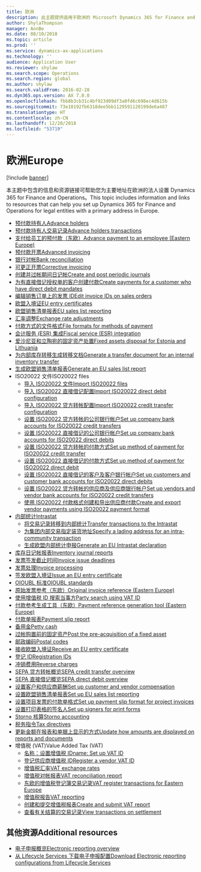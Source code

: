 ```yaml
---
title: 欧洲
description: 此主题提供适用于欧洲的 Microsoft Dynamics 365 for Finance and Operations 文档资源的链接。
author: ShylaThompson
manager: AnnBe
ms.date: 08/10/2018
ms.topic: article
ms.prod: ''
ms.service: dynamics-ax-applications
ms.technology: ''
audience: Application User
ms.reviewer: shylaw
ms.search.scope: Operations
ms.search.region: global
ms.author: shylaw
ms.search.validFrom: 2016-02-28
ms.dyn365.ops.version: AX 7.0.0
ms.openlocfilehash: fbb8b3cb31c4bf923d09df3a0fd6c698ec4d615b
ms.sourcegitcommit: 73e10192fb6318dee5bb1129591120199de6a487
ms.translationtype: HT
ms.contentlocale: zh-CN
ms.lasthandoff: 12/20/2018
ms.locfileid: "53719"
---
```

# <a name="europe"></a><span data-ttu-id="dc81d-103">欧洲</span><span class="sxs-lookup"><span data-stu-id="dc81d-103">Europe</span></span> 

[!include [banner](../includes/banner.md)]

<span data-ttu-id="dc81d-104">本主题中包含的信息和资源链接可帮助您为主要地址在欧洲的法人设置 Dynamics 365 for Finance and Operations。</span><span class="sxs-lookup"><span data-stu-id="dc81d-104">This topic includes information and links to resources that can help you set up Dynamics 365 for Finance and Operations for legal entities with a primary address in Europe.</span></span> 

- [<span data-ttu-id="dc81d-105">预付款持有人</span><span class="sxs-lookup"><span data-stu-id="dc81d-105">Advance holders</span></span>](emea-advance-holders.md)
 - [<span data-ttu-id="dc81d-106">预付款持有人交易记录</span><span class="sxs-lookup"><span data-stu-id="dc81d-106">Advance holders transactions</span></span>](emea-advance-holders-transactions.md)
 - [<span data-ttu-id="dc81d-107">支付给员工的预付款（东欧）</span><span class="sxs-lookup"><span data-stu-id="dc81d-107">Advance payment to an employee (Eastern Europe)</span></span>](tasks/advance-payment-employee.md)
- [<span data-ttu-id="dc81d-108">预付款开票</span><span class="sxs-lookup"><span data-stu-id="dc81d-108">Advanced invoicing</span></span>](emea-advance-invoice.md)
- [<span data-ttu-id="dc81d-109">银行对帐</span><span class="sxs-lookup"><span data-stu-id="dc81d-109">Bank reconciliation</span></span>](emea-bank-reconciliation.md)
- [<span data-ttu-id="dc81d-110">可更正开票</span><span class="sxs-lookup"><span data-stu-id="dc81d-110">Corrective invoicing</span></span>](emea-corrective-invoice.md)
- [<span data-ttu-id="dc81d-111">创建并过帐期间日记帐</span><span class="sxs-lookup"><span data-stu-id="dc81d-111">Create and post periodic journals</span></span>](emea-create-post-periodic-journals.md)
- [<span data-ttu-id="dc81d-112">为有直接借记授权单的客户创建付款</span><span class="sxs-lookup"><span data-stu-id="dc81d-112">Create payments for a customer who have direct debit mandates</span></span>](tasks/create-payments-customers-who-have-direct-debit-mandates.md)
- [<span data-ttu-id="dc81d-113">编辑销售订单上的发票 ID</span><span class="sxs-lookup"><span data-stu-id="dc81d-113">Edit invoice IDs on sales orders</span></span>](emea-edit-invoice-id-sales-orders.md)
- [<span data-ttu-id="dc81d-114">欧盟入境证</span><span class="sxs-lookup"><span data-stu-id="dc81d-114">EU entry certificates</span></span>](emea-entry-certificates.md)
- [<span data-ttu-id="dc81d-115">欧盟销售清单报表</span><span class="sxs-lookup"><span data-stu-id="dc81d-115">EU sales list reporting</span></span>](emea-eu-sales-list.md)
- [<span data-ttu-id="dc81d-116">汇率调整</span><span class="sxs-lookup"><span data-stu-id="dc81d-116">Exchange rate adjustments</span></span>](emea-exchange-rate-adjustments.md)
- [<span data-ttu-id="dc81d-117">付款方式的文件格式</span><span class="sxs-lookup"><span data-stu-id="dc81d-117">File formats for methods of payment</span></span>](emea-select-file-formats-for-the-method-of-payments.md)
- [<span data-ttu-id="dc81d-118">会计服务 (ESR) 集成</span><span class="sxs-lookup"><span data-stu-id="dc81d-118">Fiscal service (ESR) integration</span></span>](emea-fiscal-service-integration.md)
- [<span data-ttu-id="dc81d-119">爱沙尼亚和立陶宛的固定资产处置</span><span class="sxs-lookup"><span data-stu-id="dc81d-119">Fixed assets disposal for Estonia and Lithuania</span></span>](emea-credit-note-reverse-fixed-asset-sale.md)
- [<span data-ttu-id="dc81d-120">为内部库存转移生成转移文档</span><span class="sxs-lookup"><span data-stu-id="dc81d-120">Generate a transfer document for an internal inventory transfer</span></span>](tasks/transfer-document-internal-inventory-transfer.md)
- [<span data-ttu-id="dc81d-121">生成欧盟销售清单报表</span><span class="sxs-lookup"><span data-stu-id="dc81d-121">Generate an EU sales list report</span></span>](tasks/eur-00011-eu-sales-list-report.md)
- <span data-ttu-id="dc81d-122">ISO20022 文件</span><span class="sxs-lookup"><span data-stu-id="dc81d-122">ISO20022 files</span></span>
  - [<span data-ttu-id="dc81d-123">导入 ISO20022 文件</span><span class="sxs-lookup"><span data-stu-id="dc81d-123">Import ISO20022 files</span></span>](emea-ISO20022-file-formats.md)
  - [<span data-ttu-id="dc81d-124">导入 ISO20022 直接借记配置</span><span class="sxs-lookup"><span data-stu-id="dc81d-124">Import ISO20022 direct debit configuration</span></span>](tasks/import-iso20022-direct-debit-configuration.md)
  - [<span data-ttu-id="dc81d-125">导入 ISO20022 贷方转帐配置</span><span class="sxs-lookup"><span data-stu-id="dc81d-125">Import ISO20022 credit transfer configuration</span></span>](tasks/import-iso20022-credit-transfer-configuration.md)
  - [<span data-ttu-id="dc81d-126">设置 ISO20022 贷方转帐的公司银行帐户</span><span class="sxs-lookup"><span data-stu-id="dc81d-126">Set up company bank accounts for ISO20022 credit transfers</span></span>](tasks/set-up-company-bank-accounts-iso20022-credit-transfers.md)
  - [<span data-ttu-id="dc81d-127">设置 ISO20022 直接借记的公司银行帐户</span><span class="sxs-lookup"><span data-stu-id="dc81d-127">Set up company bank accounts for ISO20022 direct debits</span></span>](tasks/set-up-company-bank-accounts-iso20022-direct-debits.md)
  - [<span data-ttu-id="dc81d-128">设置 ISO20022 贷方转帐的付款方式</span><span class="sxs-lookup"><span data-stu-id="dc81d-128">Set up method of payment for ISO20022 credit transfer</span></span>](tasks/set-up-method-payment-iso20022-credit-transfer.md)
  - [<span data-ttu-id="dc81d-129">设置 ISO20022 直接借记的付款方式</span><span class="sxs-lookup"><span data-stu-id="dc81d-129">Set up method of payment for ISO20022 direct debit</span></span>](tasks/setup-method-payment-iso20022-direct-debit.md)
  - [<span data-ttu-id="dc81d-130">设置 ISO20022 直接借记的客户及客户银行帐户</span><span class="sxs-lookup"><span data-stu-id="dc81d-130">Set up customers and customer bank accounts for ISO20022 direct debits</span></span>](tasks/set-up-bank-accounts-iso20022-direct-debits.md)
  - [<span data-ttu-id="dc81d-131">设置 ISO20022 贷方转帐的供应商及供应商银行帐户</span><span class="sxs-lookup"><span data-stu-id="dc81d-131">Set up vendors and vendor bank accounts for ISO20022 credit transfers</span></span>](tasks/set-up-vendor-iso20022-credit-transfers.md)
  - [<span data-ttu-id="dc81d-132">使用 ISO20022 付款格式创建和导出供应商付款</span><span class="sxs-lookup"><span data-stu-id="dc81d-132">Create and export vendor payments using ISO20022 payment format</span></span>](tasks/create-export-vendor-payments-iso20022-payment-format.md)
- [<span data-ttu-id="dc81d-133">内部统计</span><span class="sxs-lookup"><span data-stu-id="dc81d-133">Intrastat</span></span>](emea-intrastat.md)
  - [<span data-ttu-id="dc81d-134">将交易记录转移到内部统计</span><span class="sxs-lookup"><span data-stu-id="dc81d-134">Transfer transactions to the Intrastat</span></span>](tasks/transfer-transactions-intrastat.md)
  - [<span data-ttu-id="dc81d-135">为集团内部交易指定装货地址</span><span class="sxs-lookup"><span data-stu-id="dc81d-135">Specify a lading address for an intra-community transaction</span></span>](tasks/eur-00002-specify-lading-address-intra-community.md)
  - [<span data-ttu-id="dc81d-136">生成欧盟内部统计申报</span><span class="sxs-lookup"><span data-stu-id="dc81d-136">Generate an EU Intrastat declaration</span></span>](tasks/eur-00002-eu-intrastat-declaration.md)
- [<span data-ttu-id="dc81d-137">库存日记帐报表</span><span class="sxs-lookup"><span data-stu-id="dc81d-137">Inventory journal reports</span></span>](emea-set-up-report-inventory-journal-names.md)
- [<span data-ttu-id="dc81d-138">发票签发截止时间</span><span class="sxs-lookup"><span data-stu-id="dc81d-138">Invoice issue deadlines</span></span>](emea-invoice-issue-deadline.md)
- [<span data-ttu-id="dc81d-139">发票处理</span><span class="sxs-lookup"><span data-stu-id="dc81d-139">Invoice processing</span></span>](emea-invoice-processing.md)
- [<span data-ttu-id="dc81d-140">签发欧盟入境证</span><span class="sxs-lookup"><span data-stu-id="dc81d-140">Issue an EU entry certificate</span></span>](tasks/eur-00012-issue-eu-entry-certificate.md)
- [<span data-ttu-id="dc81d-141">OIOUBL 标准</span><span class="sxs-lookup"><span data-stu-id="dc81d-141">OIOUBL standards</span></span>](emea-oioubl-standards-electronic-invoicing.md)
- [<span data-ttu-id="dc81d-142">原始发票参考（东欧）</span><span class="sxs-lookup"><span data-stu-id="dc81d-142">Original invoice reference (Eastern Europe)</span></span>](tasks/ee-00004-original-invoice-reference.md)
- [<span data-ttu-id="dc81d-143">使用增值税 ID 搜索当事方</span><span class="sxs-lookup"><span data-stu-id="dc81d-143">Party search using VAT ID</span></span>](tasks/eur-00015-party-search-vat-id.md)
- [<span data-ttu-id="dc81d-144">付款参考生成工具（东欧）</span><span class="sxs-lookup"><span data-stu-id="dc81d-144">Payment reference generation tool (Eastern Europe)</span></span>](tasks/ee-00015-payment-reference-generation-tool.md)
- [<span data-ttu-id="dc81d-145">付款单报表</span><span class="sxs-lookup"><span data-stu-id="dc81d-145">Payment slip report</span></span>](emea-eur-payment-slip-report-giro.md)
- [<span data-ttu-id="dc81d-146">备用金</span><span class="sxs-lookup"><span data-stu-id="dc81d-146">Petty cash</span></span>](emea-petty-cash.md)
- [<span data-ttu-id="dc81d-147">过帐购置前的固定资产</span><span class="sxs-lookup"><span data-stu-id="dc81d-147">Post the pre-acquisition of a fixed asset</span></span>](emea-pre-acquisition-acquisition-fixed-asset.md)
- [<span data-ttu-id="dc81d-148">邮政编码</span><span class="sxs-lookup"><span data-stu-id="dc81d-148">Postal codes</span></span>](emea-import-create-postal-codes-manually.md)
- [<span data-ttu-id="dc81d-149">接收欧盟入境证</span><span class="sxs-lookup"><span data-stu-id="dc81d-149">Receive an EU entry certificate</span></span>](tasks/eur-00012-receive-eu-entry-certificate.md)
- [<span data-ttu-id="dc81d-150">登记 ID</span><span class="sxs-lookup"><span data-stu-id="dc81d-150">Registration IDs</span></span>](emea-registration-ids.md)
- [<span data-ttu-id="dc81d-151">冲销费用</span><span class="sxs-lookup"><span data-stu-id="dc81d-151">Reverse charges</span></span>](emea-reverse-charge.md)
- [<span data-ttu-id="dc81d-152">SEPA 贷方转帐概览</span><span class="sxs-lookup"><span data-stu-id="dc81d-152">SEPA credit transfer overview</span></span>](../accounts-payable/sepa-credit-transfer.md)
- [<span data-ttu-id="dc81d-153">SEPA 直接借记概览</span><span class="sxs-lookup"><span data-stu-id="dc81d-153">SEPA direct debit overview</span></span>](../accounts-receivable/sepa-direct-debit-overview.md)
- [<span data-ttu-id="dc81d-154">设置客户和供应商薪酬</span><span class="sxs-lookup"><span data-stu-id="dc81d-154">Set up customer and vendor compensation</span></span>](emea-compensation-customer-vendor-transactions.md)
- [<span data-ttu-id="dc81d-155">设置欧盟销售清单报表</span><span class="sxs-lookup"><span data-stu-id="dc81d-155">Set up EU sales list reporting</span></span>](tasks/eur-00011-eu-sales-list-reporting.md)
- [<span data-ttu-id="dc81d-156">设置项目发票的付款单格式</span><span class="sxs-lookup"><span data-stu-id="dc81d-156">Set up payment slip format for project invoices</span></span>](tasks/set-up-payment-slip-format-project-invoices.md)
- [<span data-ttu-id="dc81d-157">设置打印表格的签名人</span><span class="sxs-lookup"><span data-stu-id="dc81d-157">Set up signers for print forms</span></span>](emea-set-up-signers-for-printing-forms.md)
- [<span data-ttu-id="dc81d-158">Storno 核算</span><span class="sxs-lookup"><span data-stu-id="dc81d-158">Storno accounting</span></span>](emea-storno.md)
- [<span data-ttu-id="dc81d-159">税务指令</span><span class="sxs-lookup"><span data-stu-id="dc81d-159">Tax directives</span></span>](emea-tax-directives.md)
- [<span data-ttu-id="dc81d-160">更新金额在报表和单据上显示的方式</span><span class="sxs-lookup"><span data-stu-id="dc81d-160">Update how amounts are displayed on reports and documents</span></span>](emea-amount-printing-forms.md)
- <span data-ttu-id="dc81d-161">增值税 (VAT)</span><span class="sxs-lookup"><span data-stu-id="dc81d-161">Value Added Tax (VAT)</span></span>
  - [<span data-ttu-id="dc81d-162">名称：设置增值税 ID</span><span class="sxs-lookup"><span data-stu-id="dc81d-162">name: Set up VAT ID</span></span>](tasks/eur-00015-vat-id.md)
  - [<span data-ttu-id="dc81d-163">登记供应商增值税 ID</span><span class="sxs-lookup"><span data-stu-id="dc81d-163">Register a vendor VAT ID</span></span>](tasks/eur-00015-registration-vendor-vat-id.md)
  - [<span data-ttu-id="dc81d-164">增值税汇率</span><span class="sxs-lookup"><span data-stu-id="dc81d-164">VAT exchange rates</span></span>](emea-vat-exchange-rate.md)
  - [<span data-ttu-id="dc81d-165">增值税对帐报表</span><span class="sxs-lookup"><span data-stu-id="dc81d-165">VAT reconciliation report</span></span>](tasks/eur-00018-vat-reconciliation-report.md)
  - [<span data-ttu-id="dc81d-166">东欧的增值税登记簿交易记录</span><span class="sxs-lookup"><span data-stu-id="dc81d-166">VAT register transactions for Eastern Europe</span></span>](emea-vat-register-transactions.md)
  - [<span data-ttu-id="dc81d-167">增值税报告</span><span class="sxs-lookup"><span data-stu-id="dc81d-167">VAT reporting</span></span>](emea-vat-reporting.md)
  - [<span data-ttu-id="dc81d-168">创建和提交增值税报表</span><span class="sxs-lookup"><span data-stu-id="dc81d-168">Create and submit VAT report</span></span>](tasks/create-submit-vat-report.md)
  - [<span data-ttu-id="dc81d-169">查看有关结算的交易记录</span><span class="sxs-lookup"><span data-stu-id="dc81d-169">View transactions on settlement</span></span>](emea-transactions-settlement-form.md)

## <a name="additional-resources"></a><span data-ttu-id="dc81d-170">其他资源</span><span class="sxs-lookup"><span data-stu-id="dc81d-170">Additional resources</span></span>

- [<span data-ttu-id="dc81d-171">电子申报概览</span><span class="sxs-lookup"><span data-stu-id="dc81d-171">Electronic reporting overview</span></span>](../../dev-itpro/analytics/general-electronic-reporting.md)
- [<span data-ttu-id="dc81d-172">从 Lifecycle Services 下载电子申报配置</span><span class="sxs-lookup"><span data-stu-id="dc81d-172">Download Electronic reporting configurations from Lifecycle Services</span></span>](../../dev-itpro/analytics/download-electronic-reporting-configuration-lcs.md)

